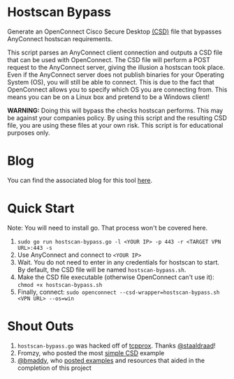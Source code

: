 # Hostscan Bypass
Generate an OpenConnect Cisco Secure Desktop [(CSD)](http://www.infradead.org/openconnect/csd.html) file that bypasses AnyConnect hostscan requirements.

This script parses an AnyConnect client connection and outputs a CSD file that can be used with OpenConnect. The CSD file will perform a POST request to the AnyConnect server, giving the illusion a hostscan took place. Even if the AnyConnect server does not publish binaries for your Operating System (OS), you will still be able to connect. This is due to the fact that OpenConnect allows you to specify which OS you are connecting from. This means you can be on a Linux box and pretend to be a Windows client! 

**WARNING:** Doing this will bypass the checks hostscan performs. This may be against your companies policy. By using this script and the resulting CSD file, you are using these files at your own risk. This script is for educational purposes only.

# Blog
You can find the associated blog for this tool [here](https://gilks.github.io/post/cisco-hostscan-bypass).

# Quick Start
Note: You will need to install go. That process won't be covered here.

1. `sudo go run hostscan-bypass.go -l <YOUR IP> -p 443 -r <TARGET VPN URL>:443 -s`
2. Use AnyConnect and connect to `<YOUR IP>`
3. Wait. You do not need to enter in any credentials for hostscan to start. By default, the CSD file will be named `hostscan-bypass.sh`.
4. Make the CSD file executable (otherwise OpenConnect can't use it): `chmod +x hostscan-bypass.sh`
5. Finally, connect: `sudo openconnect --csd-wrapper=hostscan-bypass.sh <VPN URL> --os=win`

# Shout Outs
1. `hostscan-bypass.go` was hacked off of [tcpprox](https://github.com/staaldraad/tcpprox). Thanks [@staaldraad](https://github.com/staaldraad)!
2. Fromzy, who posted the most [simple CSD](http://lists.infradead.org/pipermail/openconnect-devel/2015-January/002544.html) example
3. [@bmaddy](https://github.com/bmaddy), who [posted examples](https://gist.github.com/bmaddy/dc720f494fa4de28ffc03cc6a472e965) and resources that aided in the completion of this project
